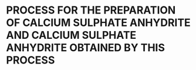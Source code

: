 # PROCESS FOR THE PREPARATION OF CALCIUM SULPHATE ANHYDRITE AND CALCIUM SULPHATE ANHYDRITE OBTAINED BY THIS PROCESS